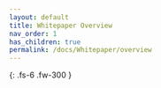 ```yaml
---
layout: default
title: Whitepaper Overview
nav_order: 1
has_children: true
permalink: /docs/Whitepaper/overview
---
```


{: .fs-6 .fw-300 }